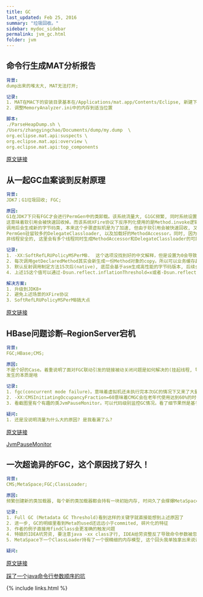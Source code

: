 ```yaml
---
title: GC
last_updated: Feb 25, 2016
summary: "垃圾回收。"
sidebar: mydoc_sidebar
permalink: jvm_gc.html
folder: jvm
---
```


## 命令行生成MAT分析报告

```yaml
背景:
dump出来的堆太大, MAT无法打开;

记录:
1. MAT在MAC下的安装目录基本在/Applications/mat.app/Contents/Eclipse, 新建下方脚本
2. 调整MemoryAnalyzer.ini中的内存到适当位置

脚本:
./ParseHeapDump.sh \
/Users/zhangyingchao/Documents/dump/my.dump  \
org.eclipse.mat.api:suspects \
org.eclipse.mat.api:overview \
org.eclipse.mat.api:top_components
```

[原文链接](https://www.cnblogs.com/hellxz/p/use_mat_linux_command_line_generate_reports.html)




## 从一起GC血案谈到反射原理

```yaml
背景:
JDK7；G1垃圾回收; FGC;

原因:
G1在JDK7下只有FGC才会进行PermGen中的类卸载。该系统流量大, G1GC频繁, 同时系统设置了-XX:SoftRefLRUPolicyMSPerMB=0,
这意味着软引用会被快速回收掉。而该系统XFire协议下反序列化使用的是Method.invoke逻辑, 相关的Method就是软引用。默认15次
调用后会生成新的字节码类, 本来这个步骤虚拟机是为了加速, 但由于软引用会被快速回收, 又进入下一个15次调用轮回, 久而久之会在
PermGen驻留较多的DelegateClassloader, 以及加载好的MethodAccessor。同时, 因为NativeMethodAccessorImpl的处理是
非线程安全的, 这里会有多个线程同时生成MethodAccessor和DelegateClassloader的可能性, 加剧了问题的发生。

记录:
1. -XX:SoftRefLRUPolicyMSPerMB.  这个选项没找到好的中文解释，但是设置为0会导致软引用快速被回收, 也算是本文的核心诱因。
2. 每次调用getDeclaredMethod其实会新生成一份Method对象的copy。所以可以业务缓存起来
3. 默认反射调用制定方法15次后(native), 底层会基于asm生成高性能的字节码版本, 后续会基于这个版本运行。
4. 上述15这个值可以通过-Dsun.reflect.inflationThreshold=x或者-Dsun.reflect.noInflation=true来指定。

解决方案:
1. 升级到JDK8+
2. 避免上述场景的XFire协议
3. SoftRefLRUPolicyMSPerMB搞大点
```

[原文链接](https://heapdump.cn/article/54786?from=pc)



## HBase问题诊断–RegionServer宕机

```yaml
背景:
FGC;HBase;CMS;

原因:
不是个好的Case。着重说明了面对FGC联动引发的链接被动关闭问题是如何解决的(挂起线程, 导致和下游交互的线程也被挂起), 但是我没看到FGC
发生的本质是啥

记录:
1. fgc(concurrent mode failure)。意味着虚拟机还未执行完本次GC的情况下又来了大量数据导致内存不够, 虚拟机被迫挂起所有线程FGC
2. -XX:CMSInitiatingOccupancyFraction=60意味着CMGC会在老年代使用达到60%的时候触发一次CMSGC.
3. 看截图里有个有趣的类JvmPauseMonitor。可以代码级别监控GC情况。看了细节果然是基于JMX的。

疑问:
1. 还是没说明流量为什么大的原因? 是我看漏了么?
```

[原文链接](http://hbasefly.com/2016/04/15/hbase-regionserver-crash/)

[JvmPauseMonitor](https://github.com/apache/hbase/blob/master/hbase-server/src/main/java/org/apache/hadoop/hbase/util/JvmPauseMonitor.java)




## 一次超诡异的FGC，这个原因找了好久！

```yaml
背景:
CMS;MetaSpace;FGC;ClassLoader;

原因: 
频繁创建新的类加载器, 每个新的类加载器都会持有一块初始内存, 时间久了会撑爆MetaSpace, 可以理解为一种内存碎片

记录: 
1. Full GC (Metadata GC Threshold)看到这样的关键字就直接能想到上述原因了
2. 进一步, GC的明细里看到Meta的used还远远小于commited, 碎片化的特征
3. 作者的例子直接用findClass会更准确的触发问题 
4. 特娘的IDEA坑劳资, 要注意java -xx class才行, IDEA给劳资整反了导致命令参数被忽略
5. MetaSpace下一个ClassLoader持有了一个很精细的内存模型, 这个回头我单独拿出来说说(ClassLoaderData::metaspace_non_null())

疑问: 
```

[原文链接](https://heapdump.cn/article/179270)

[踩了一个java命令行参数顺序的坑](https://since1986.github.io/a6794556)

{% include links.html %}
